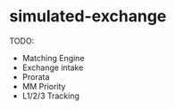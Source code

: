 # simulated-exchange

TODO:
 - Matching Engine
 - Exchange intake
 - Prorata
 - MM Priority
 - L1/2/3 Tracking